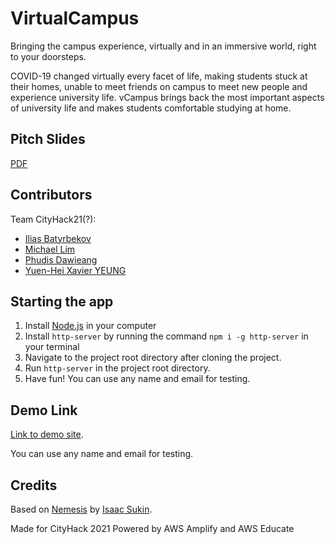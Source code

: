# VirtualCampus

Bringing the campus experience, virtually and in an immersive world, right to your doorsteps.

COVID-19 changed virtually every facet of life, making students stuck at their homes, unable to meet friends on campus to meet new people and experience university life. vCampus brings back the most important aspects of university life and makes students comfortable studying at home.

## Pitch Slides
[PDF](https://firebasestorage.googleapis.com/v0/b/cityhack21-6404b.appspot.com/o/presentation%2F1612073123827_CityHack21(_)_CityHack21.pdf?alt=media&token=07964c12-049c-4a1b-83eb-caeaa2771e73)

## Contributors

Team CityHack21(?):
- [Ilias Batyrbekov](https://www.linkedin.com/in/ilias-batyrbekov-b023b817b)
- [Michael Lim](https://github.com/michaellimair)
- [Phudis Dawieang](https://github.com/MirrorCraze)
- [Yuen-Hei Xavier YEUNG](https://www.linkedin.com/in/yhy)

## Starting the app

1. Install [Node.js](https://nodejs.org/en/download/) in your computer
2. Install `http-server` by running the command `npm i -g http-server` in your terminal
3. Navigate to the project root directory after cloning the project.
4. Run `http-server` in the project root directory.
5. Have fun! You can use any name and email for testing.

## Demo Link

[Link to demo site](https://main.d1ff4uvt2flzfl.amplifyapp.com/).

You can use any name and email for testing.

## Credits

Based on [Nemesis](https://github.com/IceCreamYou/Nemesis) by [Isaac Sukin](http://www.isaacsukin.com).

Made for CityHack 2021
Powered by AWS Amplify and AWS Educate

